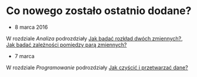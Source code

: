 # Co nowego zostało ostatnio dodane?


* 8 marca 2016

W rozdziale *Analiza* podrozdziały 
[Jak badać rozkład dwóch zmiennych?](https://pbiecek.gitbooks.io/przewodnik/content/Analiza/jak_badac_rozklad_dwoch_zmiennych.html), 
[Jak badać zależności pomiędzy parą zmiennych?](https://pbiecek.gitbooks.io/przewodnik/content/Analiza/jak_badac_zaleznosci_pomiedzy_para_zmiennych.html)

* 7 marca

W rozdziale *Programowanie* podrozdziały [Jak czyścić i przetwarzać dane?](https://pbiecek.gitbooks.io/przewodnik/content/Programowanie/czyscic_przetwarzac.html)



